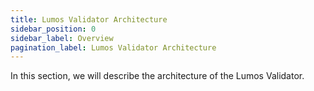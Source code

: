 ```yaml
---
title: Lumos Validator Architecture
sidebar_position: 0
sidebar_label: Overview
pagination_label: Lumos Validator Architecture
---
```


In this section, we will describe the architecture of the Lumos Validator.

